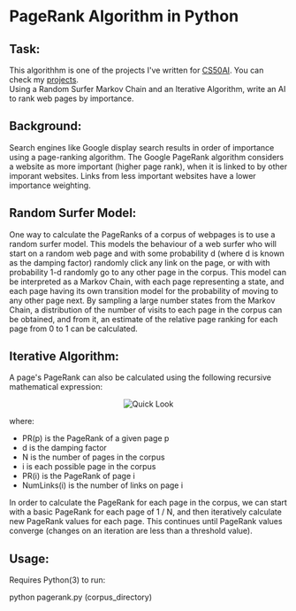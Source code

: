 # PageRank Algorithm in Python

## Task:
This algorithhm is one of the projects I've written for [CS50AI](https://cs50.harvard.edu/ai/2020/). You can check my [projects](https://github.com/CheesyFrappe/cs50-ai).<br>
Using a Random Surfer Markov Chain and an Iterative Algorithm, write an AI to rank web pages by importance.


## Background:

Search engines like Google display search results in order of importance using a page-ranking algorithm. The Google PageRank algorithm considers a website as more important (higher page rank), when it is linked to by other imporant websites. Links from less important websites have a lower importance weighting.


## Random Surfer Model:

One way to calculate the PageRanks of a corpus of webpages is to use a random surfer model. This models the behaviour of a web surfer who will start on a random web page and with some probability d (where d is known as the damping factor) randomly click any link on the page, or with with probability 1-d randomly go to any other page in the corpus. This model can be interpreted as a Markov Chain, with each page representing a state, and each page having its own transition model for the probability of moving to any other page next. By sampling a large number states from the Markov Chain, a distribution of the number of visits to each page in the corpus can be obtained, and from it, an estimate of the relative page ranking for each page from 0 to 1 can be calculated.


## Iterative Algorithm:

A page's PageRank can also be calculated using the following recursive mathematical expression:

<p align="center">
  <img src="https://user-images.githubusercontent.com/80858788/194870975-c27326e8-ffcd-49c1-9201-030d20be05ea.png" alt="Quick Look">
</p>

where:
* PR(p) is the PageRank of a given page p
* d is the damping factor
* N is the number of pages in the corpus
* i is each possible page in the corpus
* PR(i) is the PageRank of page i
* NumLinks(i) is the number of links on page i

In order to calculate the PageRank for each page in the corpus, we can start with a basic PageRank for each page of 1 / N, and then iteratively calculate new PageRank values for each page. This continues until PageRank values converge (changes on an iteration are less than a threshold value).


## Usage:
Requires Python(3) to run:

python pagerank.py (corpus_directory)
